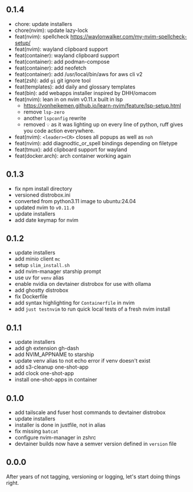 ## 0.1.4

* chore: update installers
* chore(nvim): update lazy-lock
* feat(nvim): spellcheck <https://waylonwalker.com/my-nvim-spellcheck-setup/>
* feat(nvim): wayland clipboard support
* feat(container): wayland clipboard support
* feat(container): add podman-compose
* feat(container): add neofetch
* feat(container): add /usr/local/bin/aws for aws cli v2
* feat(zsh): add `gi` git ignore tool
* feat(templates): add daily and glossary templates
* feat(bin): add webapps installer inspired by DHH/omacom
* feat(nvim): lean in on nvim v0.11.x built in lsp
  * <https://vonheikemen.github.io/learn-nvim/feature/lsp-setup.html>
  * remove `lsp-zero`
  * another `lspconfig` rewrite
  * removed `💡` as it was lighting up on every line of python, ruff gives you code action everywhere.
* feat(nvim): `<leader><CR>` closes all popups as well as `noh`
* feat(nvim): add diagnodtic_or_spell bindings depending on filetype
* feat(tmux): add clipboard support for wayland
* feat(docker.arch): arch container working again

## 0.1.3

* fix npm install directory
* versioned distrobox.ini
* converted from python3.11 image to ubuntu:24.04
* updated nvim to `v0.11.0`
* update installers
* add date keymap for nvim

## 0.1.2

* update installers
* add minio client `mc`
* setup `slim_install.sh`
* add nvim-manager starship prompt
* use uv for `venv` alias
* enable nvidia on devtainer distrobox for use with ollama
* add ghostty distrobox
* fix Dockerfile
* add syntax highlighting for `Containerfile` in nvim
* add `just testnvim` to run quick local tests of a fresh nvim install

## 0.1.1

* update installers
* add gh extension gh-dash
* add NVIM_APPNAME to starship
* update venv alias to not echo error if venv doesn't exist
* add s3-cleanup one-shot-app
* add clock one-shot-app
* install one-shot-apps in container

## 0.1.0

* add tailscale and fuser host commands to devtainer distrobox
* update installers
* installer is done in justfile, not in alias
* fix missing `batcat`
* configure nvim-manager in zshrc
* devtainer builds now have a semver version defined in `version` file

## 0.0.0

After years of not tagging, versioning or logging, let's start doing things right.
